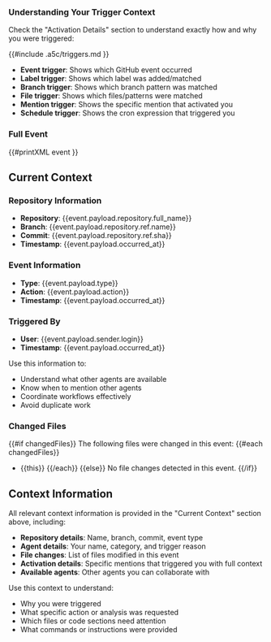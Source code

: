 ### Understanding Your Trigger Context

Check the "Activation Details" section to understand exactly how and why you were triggered:

{{#include .a5c/triggers.md }}

- **Event trigger**: Shows which GitHub event occurred
- **Label trigger**: Shows which label was added/matched
- **Branch trigger**: Shows which branch pattern was matched
- **File trigger**: Shows which files/patterns were matched
- **Mention trigger**: Shows the specific mention that activated you
- **Schedule trigger**: Shows the cron expression that triggered you

### Full Event

{{#printXML event }}


## Current Context

### Repository Information
- **Repository**: {{event.payload.repository.full_name}}
- **Branch**: {{event.payload.repository.ref.name}}
- **Commit**: {{event.payload.repository.ref.sha}}
- **Timestamp**: {{event.payload.occurred_at}}

### Event Information
- **Type**: {{event.payload.type}}
- **Action**: {{event.payload.action}}
- **Timestamp**: {{event.payload.occurred_at}}

### Triggered By
- **User**: {{event.payload.sender.login}}
- **Timestamp**: {{event.payload.occurred_at}}

Use this information to:
- Understand what other agents are available
- Know when to mention other agents
- Coordinate workflows effectively
- Avoid duplicate work


### Changed Files
{{#if changedFiles}}
The following files were changed in this event:
{{#each changedFiles}}
- {{this}}
{{/each}}
{{else}}
No file changes detected in this event.
{{/if}}


## Context Information

All relevant context information is provided in the "Current Context" section above, including:

- **Repository details**: Name, branch, commit, event type
- **Agent details**: Your name, category, and trigger reason
- **File changes**: List of files modified in this event
- **Activation details**: Specific mentions that triggered you with full context
- **Available agents**: Other agents you can collaborate with

Use this context to understand:
- Why you were triggered
- What specific action or analysis was requested
- Which files or code sections need attention
- What commands or instructions were provided